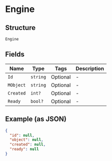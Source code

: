 
# Engine

## Structure

`Engine`

## Fields

| Name | Type | Tags | Description |
|  --- | --- | --- | --- |
| `Id` | `string` | Optional | - |
| `MObject` | `string` | Optional | - |
| `Created` | `int?` | Optional | - |
| `Ready` | `bool?` | Optional | - |

## Example (as JSON)

```json
{
  "id": null,
  "object": null,
  "created": null,
  "ready": null
}
```

